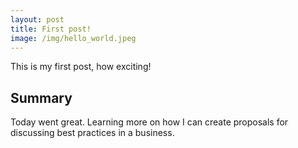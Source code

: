```yaml
---
layout: post
title: First post!
image: /img/hello_world.jpeg
---
```


This is my first post, how exciting!

## Summary

Today went great. Learning more on how I can create proposals for discussing best practices in a business.

